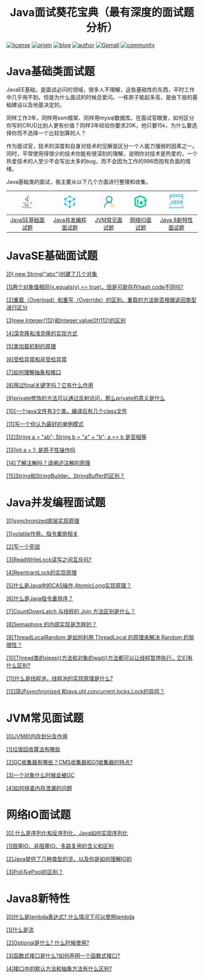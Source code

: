 <center><h1>Java面试葵花宝典（最有深度的面试题分析）</h1></center>

[![license](https://img.shields.io/hexpm/l/plug.svg?style=flat-square)](https://github.com/2227324689/ToBeBetter/blob/master/LICENSE) [![origin](https://img.shields.io/badge/origin-%E5%92%95%E6%B3%A1%E5%AD%A6%E9%99%A2-yellowgreen.svg?style=flat-square)](https://www.gupaoedu.com) [![blog](https://img.shields.io/badge/blog-%E5%8D%9A%E5%AE%A2-orange.svg?style=flat-square)](https://istio.tech) [![author](https://img.shields.io/badge/author-Mic-blue.svg?style=flat-square)](#) [![Gpmall](https://img.shields.io/badge/linked-gpmall-red.svg?style=flat-square)](#) [![community](https://img.shields.io/badge/community-%E6%8A%80%E6%9C%AF%E7%A4%BE%E5%8C%BA-lightgrey.svg?style=flat-square)](https://gper.club)

# Java基础类面试题

JavaEE基础，是面试必问的领域，很多人不理解，这些基础性的东西，平时工作中几乎用不到，但是为什么面试的时候总爱问。一栋房子能起多高，是由下层的基础建设以及地基决定的。

同样工作3年，同样用ssm框架、同样用mysql数据库。在面试官眼里，如何区分你写的CRUD比别人更有价值？同样3年经验你要求20K，他只要15k，为什么要选择你而不选择一个比较划算的人？ 

作为面试官，技术的深度和自身对技术的见解是区分一个人能力强弱的因素之一。同时，平常使用得很少的技术你能有很深刻的理解，说明你对技术是热爱的，一个热爱技术的人至少不会写出太多的bug，而不会因为工作的996而抱有负面的情绪。

Java基础类的面试，我主要从以下几个方面进行整理和收集。

| ![1566383567493](../README.assets/1566383567493.png) | ![1566383600147](../README.assets/1566383600147.png) | ![1566383632180](../README.assets/1566383632180.png) | ![1566383677895](../README.assets/1566383677895.png) | ![1566383711068](../README.assets/1566383711068.png) |
| :--------------------------------------------------: | :--------------------------------------------------: | :--------------------------------------------------: | :--------------------------------------------------: | :--------------------------------------------------: |
|        [JavaSE基础面试题](#JavaSE基础面试题)         |      [Java并发编程面试题](#Java并发编程面试题)       |           [JVM常见面试题](#JVM常见面试题)            |            [网络IO面试题](#网络IO面试题)             |       [Java 8新特性面试题](#Java8新特性面试题)       |



# JavaSE基础面试题

[[0] new String("abc")创建了几个对象](JavaSE基础面试题/0.md)

[[1]两个对象值相同(x.equals(y) == true)，但是可能存在hash code不同吗?](JavaSE基础面试题/1.md)

[[2]重载（Overload）和重写（Override）的区别。重载的方法能否根据返回类型进行区分](JavaSE基础面试题/2.md)

[[3]new Integer(112)和Integer.valueOf(112)的区别](JavaSE基础面试题/3.md)

[[4]深克隆和浅克隆的实现方式](JavaSE基础面试题/4.md)

[[5]类加载机制的原理](JavaSE基础面试题/5.md)

[[6]受检异常和非受检异常](JavaSE基础面试题/6.md)

[[7]如何理解抽象和接口](JavaSE基础面试题/7.md)

[[8]用过final关键字吗？它有什么作用](JavaSE基础面试题/8.md)

[[9]private修饰的方法可以通过反射访问，那么private的意义是什么](JavaSE基础面试题/9.md)

[[10]一个java文件有3个类，编译后有几个class文件](JavaSE基础面试题/10.md)

[[11]写一个你认为最好的单例模式](JavaSE基础面试题/11.md)

[[12]String a = "ab"; String b = "a" + "b"; a == b 是否相等](JavaSE基础面试题/12.md)

[[13]int a = 1; 是原子性操作吗](JavaSE基础面试题/13.md)

[[14]了解注解吗？请阐述注解的原理](JavaSE基础面试题/14.md)

[[15]String和StringBuilder、StringBuffer的区别？](JavaSE基础面试题/15.md)

# Java并发编程面试题

[[0]synchronized底层实现原理](Java并发编程面试题/1.md)

[[1]volatile作用，指令重排相关](Java并发编程面试题/2.md)

[[2]写一个死锁](Java并发编程面试题/3.md)

[[3]ReadWriteLock读写之间互斥吗?](Java并发编程面试题/4.md)

[[4]ReentrantLock的实现原理](Java并发编程面试题/5.md)

[[5]什么是Java中的CAS操作,AtomicLong实现原理？](Java并发编程面试题/5.md)

[[6]什么是Java指令重排序？](Java并发编程面试题/6.md)

[[7]CountDownLatch 与线程的 Join 方法区别是什么？](Java并发编程面试题/7.md)

[[8]Semaphore 的内部实现是怎样的？](Java并发编程面试题/8.md)

[[9]ThreadLocalRandom 是如何利用 ThreadLocal 的原理来解决 Random 的局限性？](Java并发编程面试题/9.md)

[[10]Thread类的sleep()方法和对象的wait()方法都可以让线程暂停执行，它们有什么区别?](Java并发编程面试题/10.md)

[[11]什么是线程池，线程池的实现原理是什么?](Java并发编程面试题/11.md)

[[12]简述synchronized 和java.util.concurrent.locks.Lock的异同？](Java并发编程面试题/12.md)

# JVM常见面试题

[[0]JVM的内存划分及作用](JVM常见面试题/0.md)

[[1]垃圾回收算法有哪些](JVM常见面试题/1.md)

[[2]GC收集器有哪些？CMS收集器和G1收集器的特点?](JVM常见面试题/2.md)

[[3]一个对象什么时候会被GC](JVM常见面试题/3.md)

[[4]如何排查内存泄漏的问题](JVM常见面试题/4.md)



# 网络IO面试题

[[0] 什么是序列化和反序列化，Java如何实现序列化](网络IO面试题/0.md)

[[1]阻塞IO、非阻塞IO、多路复用的含义和区别](网络IO面试题/1.md)

[[2]Java提供了几种类型的流，以及你是如何理解IO的](网络IO面试题/2.md)

[[3]Poll与ePool的区别？](网络IO面试题/3.md)



# Java8新特性

[[0]什么是lambda表达式? 什么情况下可以使用lambda](Java8新特性/0.d)

[[1]什么是流](Java8新特性/1.md)

[[2]Optional是什么? 什么时候使用?](Java8新特性/2.md)

[[3]函数式接口是什么?如何声明一个函数式接口?](Java8新特性/3.md)

[[4]接口中的默认方法和抽象方法有什么区别?](4.md)



































